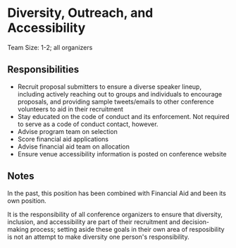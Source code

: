 # Diversity, Outreach, and Accessibility

Team Size: 1-2; all organizers

## Responsibilities 

- Recruit proposal submitters to ensure a diverse speaker lineup, including actively reaching out to groups and individuals to encourage proposals, and providing sample tweets/emails to other conference volunteers to aid in their recruitment 
- Stay educated on the code of conduct and its enforcement. Not required to serve as a code of conduct contact, however. 
- Advise program team on selection 
- Score financial aid applications 
- Advise financial aid team on allocation 
- Ensure venue accessibility information is posted on conference website 

## Notes 

In the past, this position has been combined with Financial Aid and been its own position.  

It is the responsibility of all conference organizers to ensure that diversity, inclusion, and accessibility are part of their recruitment and decision-making process; setting aside these goals in their own area of resposibility is not an attempt to make diversity one person's responsibility. 
